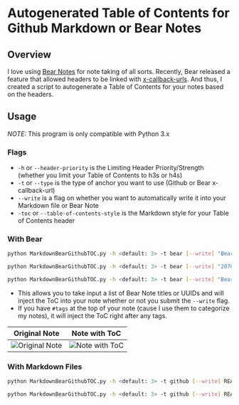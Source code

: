 # Autogenerated Table of Contents for Github Markdown or Bear Notes

## Overview
I love using [Bear Notes](https://bear.app/) for note taking of all sorts. Recently, Bear released a feature that allowed headers to be linked with [x-callback-urls](http://x-callback-url.com/). And thus, I created a script to autogenerate a Table of Contents for your notes based on the headers.

## Usage
*NOTE:* This program is only compatible with Python 3.x

### Flags
* `-h` or `--header-priority` is the Limiting Header Priority/Strength (whether you limit your Table of Contents to h3s or h4s)
* `-t` or `--type` is the type of anchor you want to use (Github or Bear x-callback-url)
* `--write` is a flag on whether you want to automatically write it into your Markdown file or Bear Note
* `-toc` or `--table-of-contents-style` is the Markdown style for your Table of Contents header

### With Bear
```sh
python MarkdownBearGithubTOC.py -h <default: 3> -t bear [--write] "Bear Note Title"
```

```sh
python MarkdownBearGithubTOC.py -h <default: 3> -t bear [--write] "20703126-FA33-400A-B98E-F55F57E3EF48-47683-000143B2335758CA"
```

```sh
python MarkdownBearGithubTOC.py -h <default: 3> -t bear [--write] "Bear Note Title 1" "Bear Note Title 2"
```

* This allows you to take input a list of Bear Note titles or UUIDs and will inject the ToC into your note whether or not you submit the `--write` flag.
* If you have `#tags` at the top of your note (cause I use them to categorize my notes), it will inject the ToC right after any tags.

| **Original Note**  | **Note with ToC** |
| :---:  | :---:  |
|![Original Note]()|![Note with ToC]()|

### With Markdown Files
```sh
python MarkdownBearGithubTOC.py -h <default: 3> -t github [--write] README.md
```

```sh
python MarkdownBearGithubTOC.py -h <default: 3> -t github [--write] README.md Folder/README2.md
```

